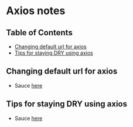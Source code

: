 # Axios notes

## Table of Contents

- [Changing default url for axios](#changing-default-url-for-axios)
- [Tips for staying DRY using axios](#tips-for-staying-dry-using-axios)

## Changing default url for axios

- Sauce [here](https://stackoverflow.com/questions/47407564/change-the-default-base-url-for-axios)

## Tips for staying DRY using axios

- Sauce [here](https://css-tricks.com/stay-dry-using-axios-for-api-requests/)
